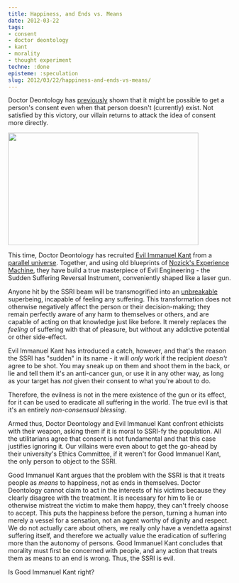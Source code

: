 ```yaml
---
title: Happiness, and Ends vs. Means
date: 2012-03-22
tags:
- consent
- doctor deontology
- kant
- morality
- thought experiment
techne: :done
episteme: :speculation
slug: 2012/03/22/happiness-and-ends-vs-means/
---
```


Doctor Deontology has [previously](http://blog.muflax.com/2011/12/30/consent-of-the-dead/) shown that it might be possible to get a person's consent even when that person doesn't (currently) exist. Not satisfied by this victory, our villain returns to attack the idea of consent more directly.

<a href="http://dresdencodak.com/2009/01/27/advanced-dungeons-and-discourse/"><img src="http://blog.muflax.com/wp-content/uploads/2012/03/selection-2012-03-22174857.png" alt="" title="selection-2012-03-22[17:48:57]" width="429" height="253" class="aligncenter size-full wp-image-936" /></a>

This time, Doctor Deontology has recruited [Evil Immanuel Kant](http://www.raikoth.net/Stuff/ddis/dsong_kant.html) from a [parallel universe](http://squid314.livejournal.com/306912.html). Together, and using old blueprints of [Nozick's Experience Machine](https://en.wikipedia.org/wiki/Experience_machine), they have build a true masterpiece of Evil Engineering - the Sudden Suffering Reversal Instrument, conveniently shaped like a laser gun.

Anyone hit by the SSRI beam will be transmogrified into an [unbreakable](http://diabasis.com/2011/06/18/could-there-be-beings-that-are-not-wrong-to-make/) superbeing, incapable of feeling any suffering. This transformation does not otherwise negatively affect the person or their decision-making; they remain perfectly aware of any harm to themselves or others, and are capable of acting on that knowledge just like before. It merely replaces the *feeling* of suffering with that of pleasure, but without any addictive potential or other side-effect.

Evil Immanuel Kant has introduced a catch, however, and that's the reason the SSRI has "sudden" in its name - it will *only* work if the recipient *doesn't* agree to be shot. You may sneak up on them and shoot them in the back, or lie and tell them it's an anti-cancer gun, or use it in any other way, as long as your target has *not* given their consent to what you're about to do.

Therefore, the evilness is not in the mere existence of the gun or its effect, for it can be used to eradicate all suffering in the world. The true evil is that it's an entirely *non-consensual blessing*. 

Armed thus, Doctor Deontology and Evil Immanuel Kant confront ethicists with their weapon, asking them if it is moral to SSRI-fy the population. All the utilitarians agree that consent is not fundamental and that this case justifies ignoring it. Our villains were even about to get the go-ahead by their university's Ethics Committee, if it weren't for Good Immanuel Kant, the only person to object to the SSRI.

Good Immanuel Kant argues that the problem with the SSRI is that it treats people as *means* to happiness, not as ends in themselves. Doctor Deontology cannot claim to act in the interests of his victims because they clearly disagree with the treatment. It is necessary for him to lie or otherwise mistreat the victim to make them happy, they can't freely choose to accept. This puts the happiness before the person, turning a human into merely a vessel for a sensation, not an agent worthy of dignity and respect. We do not actually care about others, we really only have a vendetta against suffering itself, and therefore we actually value the eradication of suffering more than the autonomy of persons. Good Immanuel Kant concludes that morality must first be concerned with people, and any action that treats them as means to an end is wrong. Thus, the SSRI is evil.

Is Good Immanuel Kant right?